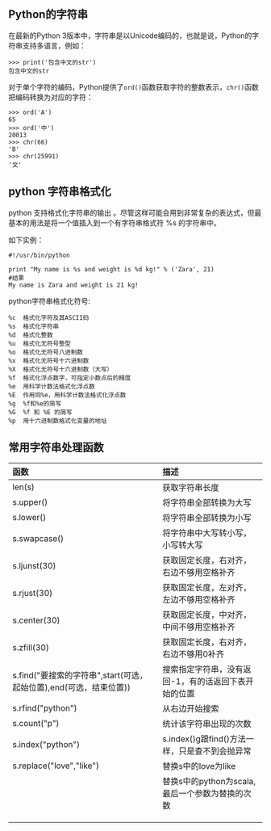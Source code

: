 ## Python的字符串

在最新的Python 3版本中，字符串是以Unicode编码的，也就是说，Python的字符串支持多语言，例如：

```
>>> print('包含中文的str')
包含中文的str
```

对于单个字符的编码，Python提供了`ord()`函数获取字符的整数表示，`chr()`函数把编码转换为对应的字符：

```
>>> ord('A')
65
>>> ord('中')
20013
>>> chr(66)
'B'
>>> chr(25991)
'文'
```

## python 字符串格式化

python 支持格式化字符串的输出 。尽管这样可能会用到非常复杂的表达式，但最基本的用法是将一个值插入到一个有字符串格式符 %s 的字符串中。

如下实例：

```
#!/usr/bin/python

print "My name is %s and weight is %d kg!" % ('Zara', 21)
#结果
My name is Zara and weight is 21 kg!
```

python字符串格式化符号:

```
%c  格式化字符及其ASCII码
%s  格式化字符串
%d  格式化整数
%u  格式化无符号整型
%o  格式化无符号八进制数
%x  格式化无符号十六进制数
%X  格式化无符号十六进制数（大写）
%f  格式化浮点数字，可指定小数点后的精度
%e  用科学计数法格式化浮点数
%E  作用同%e，用科学计数法格式化浮点数
%g  %f和%e的简写
%G  %f 和 %E 的简写
%p  用十六进制数格式化变量的地址
```

## 常用字符串处理函数

| 函数 | 描述 |
| :--- | :--- |
| len\(s\) | 获取字符串长度 |
| s.upper\(\) | 将字符串全部转换为大写 |
| s.lower\(\) | 将字符串全部转换为小写 |
| s.swapcase\(\) | 将字符串中大写转小写，小写转大写 |
| s.ljunst\(30\) | 获取固定长度，右对齐，右边不够用空格补齐 |
| s.rjust\(30\) | 获取固定长度，左对齐，左边不够用空格补齐 |
| s.center\(30\) | 获取固定长度，中对齐，中间不够用空格补齐 |
| s.zfill\(30\) | 获取固定长度，右对齐，右边不够用0补齐 |
| s.find\("要搜索的字符串",start\(可选，起始位置\),end\(可选，结束位置\)\) | 搜索指定字符串，没有返回-1，有的话返回下表开始的位置 |
| s.rfind\("python"\) | 从右边开始搜索 |
| s.count\("p"\) | 统计该字符串出现的次数 |
| s.index\("python"\) | s.index\(\)g跟find\(\)方法一样，只是查不到会抛异常 |
| s.replace\("love","like"\) | 替换s中的love为like |
|  | 替换s中的python为scala,最后一个参数为替换的次数 |
|  |  |
|  |  |
|  |  |



